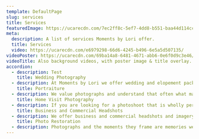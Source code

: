 ```yaml
---
template: DefaultPage
slug: services
title: Services
featuredImage: https://ucarecdn.com/7ec2ff8c-5ef7-4dd8-b551-baa44d114cc3/
meta:
  description: A list of services Moments by Lori offer.
  title: Services
  video: https://ucarecdn.com/e6979298-66d6-4245-b496-6e5a5d507135/
videoPoster: https://ucarecdn.com/69ba14a8-6481-4671-abb6-0e6f0d9c3e46/
videoTitle: Also background videos, with poster image & title overlay.
accordion:
  - description: Test
    title: Wedding Photography
  - description: At Moments by Lori we offer wedding and elopement packages to suit all. You can request our wedding package list and choose from one of the packages we provide or contact us to have a bespoke package tailored to you. From documenting your day, through to designing your photo album and helping you curate your home gallery, we are here to help with every aspect of your wedding photography. 
    title: Portraiture
  - description: We value photographs and understand that often what makes photographs are the memories that lay within them. Which is why we specialise in portraiture. From family and couples shoots, to portrait sessions to mark milestones or to simply serve as a reminder to the subject of the wonder that they are, contact Lori for advice on the perfect portrait session for you.
    title: Home Visit Photography
  - description: If you are looking for a photoshoot that is wholly personal to you, a home visit session could be perfect for you. These sessions are not limited to a particular occasion but perfect examples may be capturing natural moments with your partner, those first few days at home with your newborn or your children in the environment they are most comfortable, or perhaps a birthday party or family gathering. Enjoy moments captured from the intimacy of your own home which will be yours for a lifetime.
    title: Business and Commercial Headshots
  - description: We offer business and commercial headshots and imagery for individuals or groups from every sector, designed to be used for press or professional purposes. Contact us for an upgrade on your business’s photographic branding. 
    title: Photo Restoration
  - description: Photographs and the moments they frame are memories we can hold forever. We offer a photo restoration service to restore damaged or old images. You will receive a print of your restored photo and a digital file, contact us for advice on restoring the photos you love.
---
```


